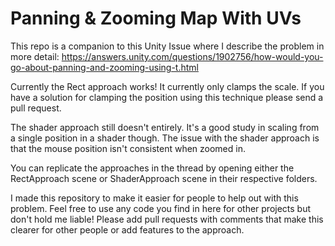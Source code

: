 # Panning & Zooming Map With UVs

This repo is a companion to this Unity Issue where I describe the problem in more detail: https://answers.unity.com/questions/1902756/how-would-you-go-about-panning-and-zooming-using-t.html

Currently the Rect approach works! It currently only clamps the scale. If you have a solution for clamping the position using this technique please send a pull request.

The shader approach still doesn't entirely. It's a good study in scaling from a single position in a shader though. The issue with the shader approach is that the mouse position isn't consistent when zoomed in.

You can replicate the approaches in the thread by opening either the RectApproach scene or ShaderApproach scene in their respective folders.

I made this repository to make it easier for people to help out with this problem. Feel free to use any code you find in here for other projects but don't hold me liable! Please add pull requests with comments that make this clearer for other people or add features to the approach.
